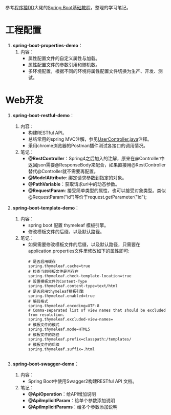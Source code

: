 参考[程序猿DD](https://github.com/dyc87112)大佬的[Spring Boot基础教程](http://blog.didispace.com/Spring-Boot%E5%9F%BA%E7%A1%80%E6%95%99%E7%A8%8B/)，整理的学习笔记。

# 工程配置

1. **spring-boot-properties-demo**：
    1. 内容：
        * 属性配置文件的自定义属性与加载。
        * 属性配置文件的参数引用和随机数。
        * 多环境配置，根据不同的环境将属性配置文件切换为生产、开发、测试。

# Web开发

1. **spring-boot-restful-demo**：
    1. 内容：
        * 构建RESTful API。
        * 总结常用的spring MVC注解，参见[UserController.java](https://github.com/wangleeyom/spring-boot-learning/blob/master/spring-boot-restful-demo/src/main/java/com/leeyom/controller/UserController.java)注释。
        * 采用chrome浏览器的Postman插件测试各接口的调用情况。
    2. 笔记：
        * **@RestController**：Spring4之后加入的注解，原来在@Controller中返回json需要@ResponseBody来配合，如果直接用@RestController替代@Controller就不需要再配置。
        * **@ModelAttribute**: 绑定请求参数到指定的对象。
        * **@PathVariable**：获取请求url中的动态参数。
        * **@RequestParam**: 接受简单类型的属性，也可以接受对象类型。类似@RequestParam("id")等价于request.getParameter("id");
    
2. **spring-boot-template-demo**：
    1. 内容：
        * spring boot 配置 thymeleaf 模板引擎。
        * 修改模板文件的后缀，以及默认路径。
    2. 笔记：
        * 如果需要修改模板文件的后缀，以及默认路径，只需要在application.properties文件里修改如下的属性即可:
          ```properties
          # 是否启用缓存
          spring.thymeleaf.cache=true
          # 检查当前模板文件是否存在
          spring.thymeleaf.check-template-location=true
          # 设置模板文件的Content-Type
          spring.thymeleaf.content-type=text/html
          # 是否启用thymeleaf模板引擎
          spring.thymeleaf.enabled=true
          # 编码格式
          spring.thymeleaf.encoding=UTF-8
          # Comma-separated list of view names that should be excluded from resolution.
          spring.thymeleaf.excluded-view-names=
          # 模板文件的模式
          spring.thymeleaf.mode=HTML5
          # 模板文件的路径
          spring.thymeleaf.prefix=classpath:/templates/
          # 模板文件的后缀
          spring.thymeleaf.suffix=.html
        ```
3. **spring-boot-swagger-demo**：
    1. 内容：
        * Spring Boot中使用Swagger2构建RESTful API 文档。
    2. 笔记：
        * **@ApiOperation**：给API增加说明
        * **@ApiImplicitParam**：给单个参数添加说明
        * **@ApiImplicitParams**：给多个参数添加说明